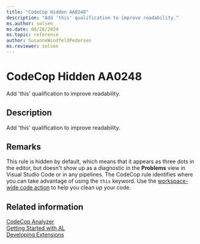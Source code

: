 ```yaml
---
title: "CodeCop Hidden AA0248"
description: "Add 'this' qualification to improve readability."
ms.author: solsen
ms.date: 08/26/2024
ms.topic: reference
author: SusanneWindfeldPedersen
ms.reviewer: solsen
---
```

[//]: # (START>DO_NOT_EDIT)
[//]: # (IMPORTANT:Do not edit any of the content between here and the END>DO_NOT_EDIT.)
[//]: # (Any modifications should be made in the .xml files in the ModernDev repo.)
# CodeCop Hidden AA0248
Add 'this' qualification to improve readability.

## Description
Add 'this' qualification to improve readability.

[//]: # (IMPORTANT: END>DO_NOT_EDIT)

## Remarks

This rule is hidden by default, which means that it appears as three dots in the editor, but doesn't show up as a diagnostic in the **Problems** view in Visual Studio Code or in any pipelines. The CodeCop rule identifies where you can take advantage of using the `this` keyword. Use the [workspace-wide code action](../devenv-code-actions.md) to help you clean up your code.

## Related information

[CodeCop Analyzer](codecop.md)  
[Getting Started with AL](../devenv-get-started.md)  
[Developing Extensions](../devenv-dev-overview.md)  